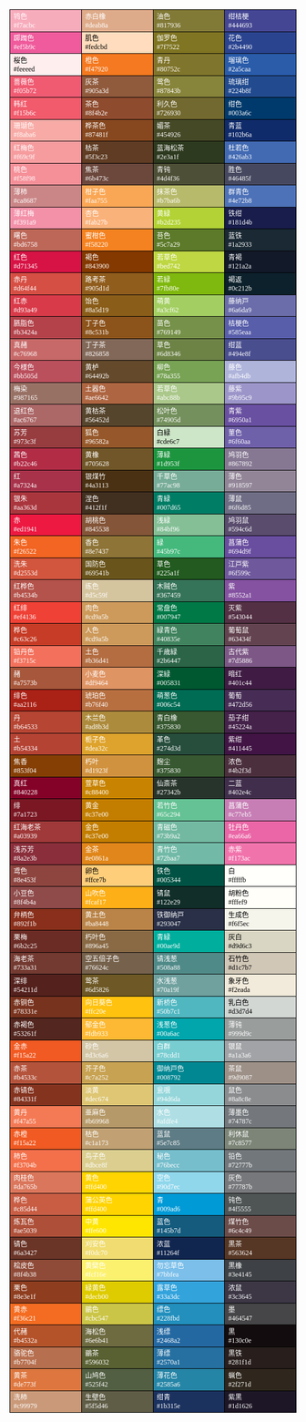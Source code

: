 <table class="tableborder" border="0" cellpadding="5" cellspacing="0"
width="100%" style="display:table">
  <tbody>
  <tr>
    <td class="tdborder" bgcolor="#f7acbc" width="25%"><font color="#ffffff">鸨色<br>#f7acbc</font></td>
    <td class="tdborder" bgcolor="#deab8a" width="25%"><font color="#ffffff">赤白橡<br>#deab8a</font></td>
    <td class="tdborder" bgcolor="#817936" width="25%"><font color="#ffffff">油色<br>#817936</font></td>
    <td class="tdborder" bgcolor="#444693" width="25%"><font color="#ffffff">绀桔梗<br>#444693</font></td></tr>
  <tr>
    <td class="tdborder" bgcolor="#ef5b9c"><font color="#ffffff">踯躅色<br>#ef5b9c</font></td>
    <td class="tdborder" bgcolor="#fedcbd"><font color="#000000">肌色<br>#fedcbd</font></td>
    <td class="tdborder" bgcolor="#7f7522"><font color="#ffffff">伽罗色<br>#7f7522</font></td>
    <td class="tdborder" bgcolor="#2b4490"><font color="#ffffff">花色<br>#2b4490</font></td></tr>
  <tr>
    <td class="tdborder" bgcolor="#feeeed"><font color="#000000">桜色<br>#feeeed</font></td>
    <td class="tdborder" bgcolor="#f47920"><font color="#ffffff">橙色<br>#f47920</font></td>
    <td class="tdborder" bgcolor="#80752c"><font color="#ffffff">青丹<br>#80752c</font></td>
    <td class="tdborder" bgcolor="#2a5caa"><font color="#ffffff">瑠璃色<br>#2a5caa</font></td></tr>
  <tr>
    <td class="tdborder" bgcolor="#f05b72"><font color="#ffffff">蔷薇色<br>#f05b72</font></td>
    <td class="tdborder" bgcolor="#905a3d"><font color="#ffffff">灰茶<br>#905a3d</font></td>
    <td class="tdborder" bgcolor="#87843b"><font color="#ffffff">莺色<br>#87843b</font></td>
    <td class="tdborder" bgcolor="#224b8f"><font color="#ffffff">琉璃绀<br>#224b8f</font></td></tr>
  <tr>
    <td class="tdborder" bgcolor="#f15b6c"><font color="#ffffff">韩红<br>#f15b6c</font></td>
    <td class="tdborder" bgcolor="#8f4b2e"><font color="#ffffff">茶色<br>#8f4b2e</font></td>
    <td class="tdborder" bgcolor="#726930"><font color="#ffffff">利久色<br>#726930</font></td>
    <td class="tdborder" bgcolor="#003a6c"><font color="#ffffff">绀色<br>#003a6c</font></td></tr>
  <tr>
    <td class="tdborder" bgcolor="#f8aba6"><font color="#ffffff">珊瑚色<br>#f8aba6</font></td>
    <td class="tdborder" bgcolor="#87481f"><font color="#ffffff">桦茶色<br>#87481f</font></td>
    <td class="tdborder" bgcolor="#454926"><font color="#ffffff">媚茶<br>#454926</font></td>
    <td class="tdborder" bgcolor="#102b6a"><font color="#ffffff">青蓝<br>#102b6a</font></td></tr>
  <tr>
    <td class="tdborder" bgcolor="#f69c9f"><font color="#ffffff">红梅色<br>#f69c9f</font></td>
    <td class="tdborder" bgcolor="#5f3c23"><font color="#ffffff">枯茶<br>#5f3c23</font></td>
    <td class="tdborder" bgcolor="#2e3a1f"><font color="#ffffff">蓝海松茶<br>#2e3a1f</font></td>
    <td class="tdborder" bgcolor="#426ab3"><font color="#ffffff">杜若色<br>#426ab3</font></td></tr>
  <tr>
    <td class="tdborder" bgcolor="#f58f98"><font color="#ffffff">桃色<br>#f58f98</font></td>
    <td class="tdborder" bgcolor="#6b473c"><font color="#ffffff">焦茶<br>#6b473c</font></td>
    <td class="tdborder" bgcolor="#4d4f36"><font color="#ffffff">青钝<br>#4d4f36</font></td>
    <td class="tdborder" bgcolor="#46485f"><font color="#ffffff">胜色<br>#46485f</font></td></tr>
  <tr>
    <td class="tdborder" bgcolor="#ca8687"><font color="#ffffff">薄柿<br>#ca8687</font></td>
    <td class="tdborder" bgcolor="#faa755"><font color="#ffffff">柑子色<br>#faa755</font></td>
    <td class="tdborder" bgcolor="#b7ba6b"><font color="#ffffff">抹茶色<br>#b7ba6b</font></td>
    <td class="tdborder" bgcolor="#4e72b8"><font color="#ffffff">群青色<br>#4e72b8</font></td></tr>
  <tr>
    <td class="tdborder" bgcolor="#f391a9"><font color="#ffffff">薄红梅<br>#f391a9</font></td>
    <td class="tdborder" bgcolor="#fab27b"><font color="#ffffff">杏色<br>#fab27b</font></td>
    <td class="tdborder" bgcolor="#b2d235"><font color="#ffffff">黄緑<br>#b2d235</font></td>
    <td class="tdborder" bgcolor="#181d4b"><font color="#ffffff">铁绀<br>#181d4b</font></td></tr>
  <tr>
    <td class="tdborder" bgcolor="#bd6758"><font color="#ffffff">曙色<br>#bd6758</font></td>
    <td class="tdborder" bgcolor="#f58220"><font color="#ffffff">蜜柑色<br>#f58220</font></td>
    <td class="tdborder" bgcolor="#5c7a29"><font color="#ffffff">苔色<br>#5c7a29</font></td>
    <td class="tdborder" bgcolor="#1a2933"><font color="#ffffff">蓝铁<br>#1a2933</font></td></tr>
  <tr>
    <td class="tdborder" bgcolor="#d71345"><font color="#ffffff">红色<br>#d71345</font></td>
    <td class="tdborder" bgcolor="#843900"><font color="#ffffff">褐色<br>#843900</font></td>
    <td class="tdborder" bgcolor="#bed742"><font color="#ffffff">若草色<br>#bed742</font></td>
    <td class="tdborder" bgcolor="#121a2a"><font color="#ffffff">青褐<br>#121a2a</font></td></tr>
  <tr>
    <td class="tdborder" bgcolor="#d64f44"><font color="#ffffff">赤丹<br>#d64f44</font></td>
    <td class="tdborder" bgcolor="#905d1d"><font color="#ffffff">路考茶<br>#905d1d</font></td>
    <td class="tdborder" bgcolor="#7fb80e"><font color="#ffffff">若緑<br>#7fb80e</font></td>
    <td class="tdborder" bgcolor="#0c212b"><font color="#ffffff">褐返<br>#0c212b</font></td></tr>
  <tr>
    <td class="tdborder" bgcolor="#d93a49"><font color="#ffffff">红赤<br>#d93a49</font></td>
    <td class="tdborder" bgcolor="#8a5d19"><font color="#ffffff">饴色<br>#8a5d19</font></td>
    <td class="tdborder" bgcolor="#a3cf62"><font color="#ffffff">萌黄<br>#a3cf62</font></td>
    <td class="tdborder" bgcolor="#6a6da9"><font color="#ffffff">藤纳戸<br>#6a6da9</font></td></tr>
  <tr>
    <td class="tdborder" bgcolor="#b3424a"><font color="#ffffff">臙脂色<br>#b3424a</font></td>
    <td class="tdborder" bgcolor="#8c531b"><font color="#ffffff">丁子色<br>#8c531b</font></td>
    <td class="tdborder" bgcolor="#769149"><font color="#ffffff">苗色<br>#769149</font></td>
    <td class="tdborder" bgcolor="#585eaa"><font color="#ffffff">桔梗色<br>#585eaa</font></td></tr>
  <tr>
    <td class="tdborder" bgcolor="#c76968"><font color="#ffffff">真赭<br>#c76968</font></td>
    <td class="tdborder" bgcolor="#826858"><font color="#ffffff">丁子茶<br>#826858</font></td>
    <td class="tdborder" bgcolor="#6d8346"><font color="#ffffff">草色<br>#6d8346</font></td>
    <td class="tdborder" bgcolor="#494e8f"><font color="#ffffff">绀蓝<br>#494e8f</font></td></tr>
  <tr>
    <td class="tdborder" bgcolor="#bb505d"><font color="#ffffff">今様色<br>#bb505d</font></td>
    <td class="tdborder" bgcolor="#64492b"><font color="#ffffff">黄栌<br>#64492b</font></td>
    <td class="tdborder" bgcolor="#78a355"><font color="#ffffff">柳色<br>#78a355</font></td>
    <td class="tdborder" bgcolor="#afb4db"><font color="#ffffff">藤色<br>#afb4db</font></td></tr>
  <tr>
    <td class="tdborder" bgcolor="#987165"><font color="#ffffff">梅染<br>#987165</font></td>
    <td class="tdborder" bgcolor="#ae6642"><font color="#ffffff">土器色<br>#ae6642</font></td>
    <td class="tdborder" bgcolor="#abc88b"><font color="#ffffff">若草色<br>#abc88b</font></td>
    <td class="tdborder" bgcolor="#9b95c9"><font color="#ffffff">藤紫<br>#9b95c9</font></td></tr>
  <tr>
    <td class="tdborder" bgcolor="#ac6767"><font color="#ffffff">退红色<br>#ac6767</font></td>
    <td class="tdborder" bgcolor="#56452d"><font color="#ffffff">黄枯茶<br>#56452d</font></td>
    <td class="tdborder" bgcolor="#74905d"><font color="#ffffff">松叶色<br>#74905d</font></td>
    <td class="tdborder" bgcolor="#6950a1"><font color="#ffffff">青紫<br>#6950a1</font></td></tr>
  <tr>
    <td class="tdborder" bgcolor="#973c3f"><font color="#ffffff">苏芳<br>#973c3f</font></td>
    <td class="tdborder" bgcolor="#96582a"><font color="#ffffff">狐色<br>#96582a</font></td>
    <td class="tdborder" bgcolor="#cde6c7"><font color="#000000">白緑<br>#cde6c7</font></td>
    <td class="tdborder" bgcolor="#6f60aa"><font color="#ffffff">菫色<br>#6f60aa</font></td></tr>
  <tr>
    <td class="tdborder" bgcolor="#b22c46"><font color="#ffffff">茜色<br>#b22c46</font></td>
    <td class="tdborder" bgcolor="#705628"><font color="#ffffff">黄橡<br>#705628</font></td>
    <td class="tdborder" bgcolor="#1d953f"><font color="#ffffff">薄緑<br>#1d953f</font></td>
    <td class="tdborder" bgcolor="#867892"><font color="#ffffff">鸠羽色<br>#867892</font></td></tr>
  <tr>
    <td class="tdborder" bgcolor="#a7324a"><font color="#ffffff">红<br>#a7324a</font></td>
    <td class="tdborder" bgcolor="#4a3113"><font color="#ffffff">银煤竹<br>#4a3113</font></td>
    <td class="tdborder" bgcolor="#77ac98"><font color="#ffffff">千草色<br>#77ac98</font></td>
    <td class="tdborder" bgcolor="#918597"><font color="#ffffff">薄色<br>#918597</font></td></tr>
  <tr>
    <td class="tdborder" bgcolor="#aa363d"><font color="#ffffff">银朱<br>#aa363d</font></td>
    <td class="tdborder" bgcolor="#412f1f"><font color="#ffffff">涅色<br>#412f1f</font></td>
    <td class="tdborder" bgcolor="#007d65"><font color="#ffffff">青緑<br>#007d65</font></td>
    <td class="tdborder" bgcolor="#6f6d85"><font color="#ffffff">薄鼠<br>#6f6d85</font></td></tr>
  <tr>
    <td class="tdborder" bgcolor="#ed1941"><font color="#ffffff">赤<br>#ed1941</font></td>
    <td class="tdborder" bgcolor="#845538"><font color="#ffffff">胡桃色<br>#845538</font></td>
    <td class="tdborder" bgcolor="#84bf96"><font color="#ffffff">浅緑<br>#84bf96</font></td>
    <td class="tdborder" bgcolor="#594c6d"><font color="#ffffff">鸠羽鼠<br>#594c6d</font></td></tr>
  <tr>
    <td class="tdborder" bgcolor="#f26522"><font color="#ffffff">朱色<br>#f26522</font></td>
    <td class="tdborder" bgcolor="#8e7437"><font color="#ffffff">香色<br>#8e7437</font></td>
    <td class="tdborder" bgcolor="#45b97c"><font color="#ffffff">緑<br>#45b97c</font></td>
    <td class="tdborder" bgcolor="#694d9f"><font color="#ffffff">菖蒲色<br>#694d9f</font></td></tr>
  <tr>
    <td class="tdborder" bgcolor="#d2553d"><font color="#ffffff">洗朱<br>#d2553d</font></td>
    <td class="tdborder" bgcolor="#69541b"><font color="#ffffff">国防色<br>#69541b</font></td>
    <td class="tdborder" bgcolor="#225a1f"><font color="#ffffff">草色<br>#225a1f</font></td>
    <td class="tdborder" bgcolor="#6f599c"><font color="#ffffff">江戸紫<br>#6f599c</font></td></tr>
  <tr>
    <td class="tdborder" bgcolor="#b4534b"><font color="#ffffff">红桦色<br>#b4534b</font></td>
    <td class="tdborder" bgcolor="#d5c59f"><font color="#ffffff">练色<br>#d5c59f</font></td>
    <td class="tdborder" bgcolor="#367459"><font color="#ffffff">木贼色<br>#367459</font></td>
    <td class="tdborder" bgcolor="#8552a1"><font color="#ffffff">紫<br>#8552a1</font></td></tr>
  <tr>
    <td class="tdborder" bgcolor="#ef4136"><font color="#ffffff">红绯<br>#ef4136</font></td>
    <td class="tdborder" bgcolor="#cd9a5b"><font color="#ffffff">肉色<br>#cd9a5b</font></td>
    <td class="tdborder" bgcolor="#007947"><font color="#ffffff">常盘色<br>#007947</font></td>
    <td class="tdborder" bgcolor="#543044"><font color="#ffffff">灭紫<br>#543044</font></td></tr>
  <tr>
    <td class="tdborder" bgcolor="#c63c26"><font color="#ffffff">桦色<br>#c63c26</font></td>
    <td class="tdborder" bgcolor="#cd9a5b"><font color="#ffffff">人色<br>#cd9a5b</font></td>
    <td class="tdborder" bgcolor="#40835e"><font color="#ffffff">緑青色<br>#40835e</font></td>
    <td class="tdborder" bgcolor="#63434f"><font color="#ffffff">葡萄鼠<br>#63434f</font></td></tr>
  <tr>
    <td class="tdborder" bgcolor="#f3715c"><font color="#ffffff">铅丹色<br>#f3715c</font></td>
    <td class="tdborder" bgcolor="#b36d41"><font color="#ffffff">土色<br>#b36d41</font></td>
    <td class="tdborder" bgcolor="#2b6447"><font color="#ffffff">千歳緑<br>#2b6447</font></td>
    <td class="tdborder" bgcolor="#7d5886"><font color="#ffffff">古代紫<br>#7d5886</font></td></tr>
  <tr>
    <td class="tdborder" bgcolor="#a7573b"><font color="#ffffff">赭<br>#a7573b</font></td>
    <td class="tdborder" bgcolor="#df9464"><font color="#ffffff">小麦色<br>#df9464</font></td>
    <td class="tdborder" bgcolor="#005831"><font color="#ffffff">深緑<br>#005831</font></td>
    <td class="tdborder" bgcolor="#401c44"><font color="#ffffff">暗红<br>#401c44</font></td></tr>
  <tr>
    <td class="tdborder" bgcolor="#aa2116"><font color="#ffffff">绯色<br>#aa2116</font></td>
    <td class="tdborder" bgcolor="#b76f40"><font color="#ffffff">琥珀色<br>#b76f40</font></td>
    <td class="tdborder" bgcolor="#006c54"><font color="#ffffff">萌葱色<br>#006c54</font></td>
    <td class="tdborder" bgcolor="#472d56"><font color="#ffffff">葡萄<br>#472d56</font></td></tr>
  <tr>
    <td class="tdborder" bgcolor="#b64533"><font color="#ffffff">丹<br>#b64533</font></td>
    <td class="tdborder" bgcolor="#ad8b3d"><font color="#ffffff">木兰色<br>#ad8b3d</font></td>
    <td class="tdborder" bgcolor="#375830"><font color="#ffffff">青白橡<br>#375830</font></td>
    <td class="tdborder" bgcolor="#45224a"><font color="#ffffff">茄子绀<br>#45224a</font></td></tr>
  <tr>
    <td class="tdborder" bgcolor="#b54334"><font color="#ffffff">土<br>#b54334</font></td>
    <td class="tdborder" bgcolor="#dea32c"><font color="#ffffff">栀子色<br>#dea32c</font></td>
    <td class="tdborder" bgcolor="#274d3d"><font color="#ffffff">革色<br>#274d3d</font></td>
    <td class="tdborder" bgcolor="#411445"><font color="#ffffff">紫绀<br>#411445</font></td></tr>
  <tr>
    <td class="tdborder" bgcolor="#853f04"><font color="#ffffff">焦香<br>#853f04</font></td>
    <td class="tdborder" bgcolor="#d1923f"><font color="#ffffff">朽叶<br>#d1923f</font></td>
    <td class="tdborder" bgcolor="#375830"><font color="#ffffff">麹尘<br>#375830</font></td>
    <td class="tdborder" bgcolor="#4b2f3d"><font color="#ffffff">浓色<br>#4b2f3d</font></td></tr>
  <tr>
    <td class="tdborder" bgcolor="#840228"><font color="#ffffff">真红<br>#840228</font></td>
    <td class="tdborder" bgcolor="#c88400"><font color="#ffffff">萱草色<br>#c88400</font></td>
    <td class="tdborder" bgcolor="#27342b"><font color="#ffffff">仙斎茶<br>#27342b</font></td>
    <td class="tdborder" bgcolor="#402e4c"><font color="#ffffff">二蓝<br>#402e4c</font></td></tr>
  <tr>
    <td class="tdborder" bgcolor="#7a1723"><font color="#ffffff">绯<br>#7a1723</font></td>
    <td class="tdborder" bgcolor="#c37e00"><font color="#ffffff">黄金<br>#c37e00</font></td>
    <td class="tdborder" bgcolor="#65c294"><font color="#ffffff">若竹色<br>#65c294</font></td>
    <td class="tdborder" bgcolor="#c77eb5"><font color="#ffffff">菖蒲色<br>#c77eb5</font></td></tr>
  <tr>
    <td class="tdborder" bgcolor="#a03939"><font color="#ffffff">红海老茶<br>#a03939</font></td>
    <td class="tdborder" bgcolor="#c37e00"><font color="#ffffff">金色<br>#c37e00</font></td>
    <td class="tdborder" bgcolor="#73b9a2"><font color="#ffffff">青磁色<br>#73b9a2</font></td>
    <td class="tdborder" bgcolor="#ea66a6"><font color="#ffffff">牡丹色<br>#ea66a6</font></td></tr>
  <tr>
    <td class="tdborder" bgcolor="#8a2e3b"><font color="#ffffff">浅苏芳<br>#8a2e3b</font></td>
    <td class="tdborder" bgcolor="#e0861a"><font color="#ffffff">金茶<br>#e0861a</font></td>
    <td class="tdborder" bgcolor="#72baa7"><font color="#ffffff">青竹色<br>#72baa7</font></td>
    <td class="tdborder" bgcolor="#f173ac"><font color="#ffffff">赤紫<br>#f173ac</font></td></tr>
  <tr>
    <td class="tdborder" bgcolor="#8e453f"><font color="#ffffff">鸢色<br>#8e453f</font></td>
    <td class="tdborder" bgcolor="#ffce7b"><font color="#000000">卵色<br>#ffce7b</font></td>
    <td class="tdborder" bgcolor="#005344"><font color="#ffffff">铁色<br>#005344</font></td>
    <td class="tdborder" bgcolor="#fffffb"><font color="#000000">白<br>#fffffb</font></td></tr>
  <tr>
    <td class="tdborder" bgcolor="#8f4b4a"><font color="#ffffff">小豆色<br>#8f4b4a</font></td>
    <td class="tdborder" bgcolor="#fcaf17"><font color="#ffffff">山吹色<br>#fcaf17</font></td>
    <td class="tdborder" bgcolor="#122e29"><font color="#ffffff">锖鼠<br>#122e29</font></td>
    <td class="tdborder" bgcolor="#fffef9"><font color="#000000">胡粉色<br>#fffef9</font></td></tr>
  <tr>
    <td class="tdborder" bgcolor="#892f1b"><font color="#ffffff">弁柄色<br>#892f1b</font></td>
    <td class="tdborder" bgcolor="#ba8448"><font color="#ffffff">黄土色<br>#ba8448</font></td>
    <td class="tdborder" bgcolor="#293047"><font color="#ffffff">铁御纳戸<br>#293047</font></td>
    <td class="tdborder" bgcolor="#f6f5ec"><font color="#000000">生成色<br>#f6f5ec</font></td></tr>
  <tr>
    <td class="tdborder" bgcolor="#6b2c25"><font color="#ffffff">栗梅<br>#6b2c25</font></td>
    <td class="tdborder" bgcolor="#896a45"><font color="#ffffff">朽叶色<br>#896a45</font></td>
    <td class="tdborder" bgcolor="#00ae9d"><font color="#ffffff">青緑<br>#00ae9d</font></td>
    <td class="tdborder" bgcolor="#d9d6c3"><font color="#000000">灰白<br>#d9d6c3</font></td></tr>
  <tr>
    <td class="tdborder" bgcolor="#733a31"><font color="#ffffff">海老茶<br>#733a31</font></td>
    <td class="tdborder" bgcolor="#76624c"><font color="#ffffff">空五倍子色<br>#76624c</font></td>
    <td class="tdborder" bgcolor="#508a88"><font color="#ffffff">锖浅葱<br>#508a88</font></td>
    <td class="tdborder" bgcolor="#d1c7b7"><font color="#000000">石竹色<br>#d1c7b7</font></td></tr>
  <tr>
    <td class="tdborder" bgcolor="#54211d"><font color="#ffffff">深绯<br>#54211d</font></td>
    <td class="tdborder" bgcolor="#6d5826"><font color="#ffffff">莺茶<br>#6d5826</font></td>
    <td class="tdborder" bgcolor="#70a19f"><font color="#ffffff">水浅葱<br>#70a19f</font></td>
    <td class="tdborder" bgcolor="#f2eada"><font color="#000000">象牙色<br>#f2eada</font></td></tr>
  <tr>
    <td class="tdborder" bgcolor="#78331e"><font color="#ffffff">赤铜色<br>#78331e</font></td>
    <td class="tdborder" bgcolor="#ffc20e"><font color="#ffffff">向日葵色<br>#ffc20e</font></td>
    <td class="tdborder" bgcolor="#50b7c1"><font color="#ffffff">新桥色<br>#50b7c1</font></td>
    <td class="tdborder" bgcolor="#d3d7d4"><font color="#000000">乳白色<br>#d3d7d4</font></td></tr>
  <tr>
    <td class="tdborder" bgcolor="#53261f"><font color="#ffffff">赤褐色<br>#53261f</font></td>
    <td class="tdborder" bgcolor="#fdb933"><font color="#ffffff">郁金色<br>#fdb933</font></td>
    <td class="tdborder" bgcolor="#00a6ac"><font color="#ffffff">浅葱色<br>#00a6ac</font></td>
    <td class="tdborder" bgcolor="#999d9c"><font color="#ffffff">薄钝<br>#999d9c</font></td></tr>
  <tr>
    <td class="tdborder" bgcolor="#f15a22"><font color="#ffffff">金赤<br>#f15a22</font></td>
    <td class="tdborder" bgcolor="#d3c6a6"><font color="#ffffff">砂色<br>#d3c6a6</font></td>
    <td class="tdborder" bgcolor="#78cdd1"><font color="#ffffff">白群<br>#78cdd1</font></td>
    <td class="tdborder" bgcolor="#a1a3a6"><font color="#ffffff">银鼠<br>#a1a3a6</font></td></tr>
  <tr>
    <td class="tdborder" bgcolor="#b4533c"><font color="#ffffff">赤茶<br>#b4533c</font></td>
    <td class="tdborder" bgcolor="#c7a252"><font color="#ffffff">芥子色<br>#c7a252</font></td>
    <td class="tdborder" bgcolor="#008792"><font color="#ffffff">御纳戸色<br>#008792</font></td>
    <td class="tdborder" bgcolor="#9d9087"><font color="#ffffff">茶鼠<br>#9d9087</font></td></tr>
  <tr>
    <td class="tdborder" bgcolor="#84331f"><font color="#ffffff">赤锖色<br>#84331f</font></td>
    <td class="tdborder" bgcolor="#dec674"><font color="#ffffff">淡黄<br>#dec674</font></td>
    <td class="tdborder" bgcolor="#94d6da"><font color="#ffffff">瓮覗<br>#94d6da</font></td>
    <td class="tdborder" bgcolor="#8a8c8e"><font color="#ffffff">鼠色<br>#8a8c8e</font></td></tr>
  <tr>
    <td class="tdborder" bgcolor="#f47a55"><font color="#ffffff">黄丹<br>#f47a55</font></td>
    <td class="tdborder" bgcolor="#b69968"><font color="#ffffff">亜麻色<br>#b69968</font></td>
    <td class="tdborder" bgcolor="#afdfe4"><font color="#ffffff">水色<br>#afdfe4</font></td>
    <td class="tdborder" bgcolor="#74787c"><font color="#ffffff">薄墨色<br>#74787c</font></td></tr>
  <tr>
    <td class="tdborder" bgcolor="#f15a22"><font color="#ffffff">赤橙<br>#f15a22</font></td>
    <td class="tdborder" bgcolor="#c1a173"><font color="#ffffff">枯色<br>#c1a173</font></td>
    <td class="tdborder" bgcolor="#5e7c85"><font color="#ffffff">蓝鼠<br>#5e7c85</font></td>
    <td class="tdborder" bgcolor="#7c8577"><font color="#ffffff">利休鼠<br>#7c8577</font></td></tr>
  <tr>
    <td class="tdborder" bgcolor="#f3704b"><font color="#ffffff">柿色<br>#f3704b</font></td>
    <td class="tdborder" bgcolor="#dbce8f"><font color="#ffffff">鸟子色<br>#dbce8f</font></td>
    <td class="tdborder" bgcolor="#76becc"><font color="#ffffff">秘色<br>#76becc</font></td>
    <td class="tdborder" bgcolor="#72777b"><font color="#ffffff">铅色<br>#72777b</font></td></tr>
  <tr>
    <td class="tdborder" bgcolor="#da765b"><font color="#ffffff">肉桂色<br>#da765b</font></td>
    <td class="tdborder" bgcolor="#ffd400"><font color="#ffffff">黄色<br>#ffd400</font></td>
    <td class="tdborder" bgcolor="#90d7ec"><font color="#ffffff">空色<br>#90d7ec</font></td>
    <td class="tdborder" bgcolor="#77787b"><font color="#ffffff">灰色<br>#77787b</font></td></tr>
  <tr>
    <td class="tdborder" bgcolor="#c85d44"><font color="#ffffff">桦色<br>#c85d44</font></td>
    <td class="tdborder" bgcolor="#ffd400"><font color="#ffffff">蒲公英色<br>#ffd400</font></td>
    <td class="tdborder" bgcolor="#009ad6"><font color="#ffffff">青<br>#009ad6</font></td>
    <td class="tdborder" bgcolor="#4f5555"><font color="#ffffff">钝色<br>#4f5555</font></td></tr>
  <tr>
    <td class="tdborder" bgcolor="#ae5039"><font color="#ffffff">炼瓦色<br>#ae5039</font></td>
    <td class="tdborder" bgcolor="#ffe600"><font color="#ffffff">中黄<br>#ffe600</font></td>
    <td class="tdborder" bgcolor="#145b7d"><font color="#ffffff">蓝色<br>#145b7d</font></td>
    <td class="tdborder" bgcolor="#6c4c49"><font color="#ffffff">煤竹色<br>#6c4c49</font></td></tr>
  <tr>
    <td class="tdborder" bgcolor="#6a3427"><font color="#ffffff">锖色<br>#6a3427</font></td>
    <td class="tdborder" bgcolor="#f0dc70"><font color="#ffffff">刈安色<br>#f0dc70</font></td>
    <td class="tdborder" bgcolor="#11264f"><font color="#ffffff">浓蓝<br>#11264f</font></td>
    <td class="tdborder" bgcolor="#563624"><font color="#ffffff">黒茶<br>#563624</font></td></tr>
  <tr>
    <td class="tdborder" bgcolor="#8f4b38"><font color="#ffffff">桧皮色<br>#8f4b38</font></td>
    <td class="tdborder" bgcolor="#fcf16e"><font color="#ffffff">黄檗色<br>#fcf16e</font></td>
    <td class="tdborder" bgcolor="#7bbfea"><font color="#ffffff">勿忘草色<br>#7bbfea</font></td>
    <td class="tdborder" bgcolor="#3e4145"><font color="#ffffff">黒橡<br>#3e4145</font></td></tr>
  <tr>
    <td class="tdborder" bgcolor="#8e3e1f"><font color="#ffffff">栗色<br>#8e3e1f</font></td>
    <td class="tdborder" bgcolor="#decb00"><font color="#ffffff">緑黄色<br>#decb00</font></td>
    <td class="tdborder" bgcolor="#33a3dc"><font color="#ffffff">露草色<br>#33a3dc</font></td>
    <td class="tdborder" bgcolor="#3c3645"><font color="#ffffff">浓鼠<br>#3c3645</font></td></tr>
  <tr>
    <td class="tdborder" bgcolor="#f36c21"><font color="#ffffff">黄赤<br>#f36c21</font></td>
    <td class="tdborder" bgcolor="#cbc547"><font color="#ffffff">鶸色<br>#cbc547</font></td>
    <td class="tdborder" bgcolor="#228fbd"><font color="#ffffff">缥色<br>#228fbd</font></td>
    <td class="tdborder" bgcolor="#464547"><font color="#ffffff">墨<br>#464547</font></td></tr>
  <tr>
    <td class="tdborder" bgcolor="#b4532a"><font color="#ffffff">代赭<br>#b4532a</font></td>
    <td class="tdborder" bgcolor="#6e6b41"><font color="#ffffff">海松色<br>#6e6b41</font></td>
    <td class="tdborder" bgcolor="#2468a2"><font color="#ffffff">浅缥<br>#2468a2</font></td>
    <td class="tdborder" bgcolor="#130c0e"><font color="#ffffff">黒<br>#130c0e</font></td></tr>
  <tr>
    <td class="tdborder" bgcolor="#b7704f"><font color="#ffffff">骆驼色<br>#b7704f</font></td>
    <td class="tdborder" bgcolor="#596032"><font color="#ffffff">鶸茶<br>#596032</font></td>
    <td class="tdborder" bgcolor="#2570a1"><font color="#ffffff">薄缥<br>#2570a1</font></td>
    <td class="tdborder" bgcolor="#281f1d"><font color="#ffffff">黒铁<br>#281f1d</font></td></tr>
  <tr>
    <td class="tdborder" bgcolor="#de773f"><font color="#ffffff">黄茶<br>#de773f</font></td>
    <td class="tdborder" bgcolor="#525f42"><font color="#ffffff">山鸠色<br>#525f42</font></td>
    <td class="tdborder" bgcolor="#2585a6"><font color="#ffffff">薄花色<br>#2585a6</font></td>
    <td class="tdborder" bgcolor="#2f271d"><font color="#ffffff">蝋色<br>#2f271d</font></td></tr>
  <tr>
    <td class="tdborder" bgcolor="#c99979"><font color="#ffffff">洗柿<br>#c99979</font></td>
    <td class="tdborder" bgcolor="#5f5d46"><font color="#ffffff">生壁色<br>#5f5d46</font></td>
    <td class="tdborder" bgcolor="#1b315e"><font color="#ffffff">绀青<br>#1b315e</font></td>
    <td class="tdborder" bgcolor="#1d1626"><font color="#ffffff">紫黒<br>#1d1626</font></td></tr>
    </tbody>
</table>
<style>A {
 TEXT-DECORATION: none
}
A:hover {
 TEXT-DECORATION: underline
}
.tableborder {
 BORDER-COLLAPSE: collapse
}
.tdborder {
 BORDER-RIGHT: #000000 1px solid; BORDER-TOP: #000000 1px solid; BORDER-LEFT: #000000 1px solid; BORDER-BOTTOM: #000000 1px solid
}
TD ,font{
 FONT-SIZE: 12px; font-family:verdana;
}
</style>
